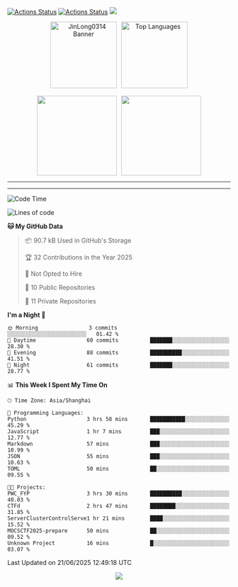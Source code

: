 [![Actions Status](https://github.com/JinLong0314/JinLong0314/workflows/wakatime-stats/badge.svg)](https://github.com/JinLong0314/JinLong0314/actions)
[![Actions Status](https://github.com/JinLong0314/JinLong0314/workflows/update-gh-activity-new/badge.svg)](https://github.com/JinLong0314/JinLong0314/actions)
![](https://visitor-badge-deno.deno.dev/JinLong0314.JinLong0314.svg)
<br>
 
<div align="center" style="display: flex; justify-content: center; align-items: center; gap: 10px;">
  <img src="https://socialify.git.ci/JinLong0314/JinLong0314/image?custom_language=Python&font=Inter&language=1&name=1&pattern=Plus" alt="JinLong0314 Banner" height="150"/>
  <img src="https://github-readme-stats.vercel.app/api/top-langs/?username=JinLong0314&hide_border=true" alt="Top Languages" height="150"/>
</div>

<br>

<div align="center" style="display: flex; justify-content: center; align-items: center; gap: 10px;">
  <img src="https://spotify-github-profile.kittinanx.com/api/view?uid=31afscsa66thkz2rxnganseg5i3a&cover_image=true&theme=default&show_offline=false&background_color=121212&interchange=true&bar_color=53b14f&bar_color_cover=true"  height="180"/>
  <img src="https://spotify-recently-played-readme.vercel.app/api?user=31afscsa66thkz2rxnganseg5i3a&count=5&width=600" height="180"/>
</div>


---

<!--START_SECTION:activity-->

<!--END_SECTION:activity-->

---

<!--START_SECTION:waka-->
![Code Time](http://img.shields.io/badge/Code%20Time-8%20hrs%2055%20mins-blue)

![Lines of code](https://img.shields.io/badge/From%20Hello%20World%20I%27ve%20Written-64.3%20thousand%20lines%20of%20code-blue)

**🐱 My GitHub Data** 

> 📦 90.7 kB Used in GitHub's Storage 
 > 
> 🏆 32 Contributions in the Year 2025
 > 
> 🚫 Not Opted to Hire
 > 
> 📜 10 Public Repositories 
 > 
> 🔑 11 Private Repositories 
 > 
**I'm a Night 🦉** 

```text
🌞 Morning                3 commits           ░░░░░░░░░░░░░░░░░░░░░░░░░   01.42 % 
🌆 Daytime                60 commits          ███████░░░░░░░░░░░░░░░░░░   28.30 % 
🌃 Evening                88 commits          ██████████░░░░░░░░░░░░░░░   41.51 % 
🌙 Night                  61 commits          ███████░░░░░░░░░░░░░░░░░░   28.77 % 
```


📊 **This Week I Spent My Time On** 

```text
🕑︎ Time Zone: Asia/Shanghai

💬 Programming Languages: 
Python                   3 hrs 58 mins       ███████████░░░░░░░░░░░░░░   45.29 % 
JavaScript               1 hr 7 mins         ███░░░░░░░░░░░░░░░░░░░░░░   12.77 % 
Markdown                 57 mins             ███░░░░░░░░░░░░░░░░░░░░░░   10.99 % 
JSON                     55 mins             ███░░░░░░░░░░░░░░░░░░░░░░   10.63 % 
TOML                     50 mins             ██░░░░░░░░░░░░░░░░░░░░░░░   09.55 % 

🐱‍💻 Projects: 
PWC_FYP                  3 hrs 30 mins       ██████████░░░░░░░░░░░░░░░   40.03 % 
CTFd                     2 hrs 47 mins       ████████░░░░░░░░░░░░░░░░░   31.85 % 
ServerClusterControlServe1 hr 21 mins        ████░░░░░░░░░░░░░░░░░░░░░   15.52 % 
MOCSCTF2025-prepare      50 mins             ██░░░░░░░░░░░░░░░░░░░░░░░   09.52 % 
Unknown Project          16 mins             █░░░░░░░░░░░░░░░░░░░░░░░░   03.07 % 
```


 Last Updated on 21/06/2025 12:49:18 UTC
<!--END_SECTION:waka-->



<p align="center">
  <img src="https://capsule-render.vercel.app/api?type=waving&color=gradient&height=60&section=footer"/>
</p>
